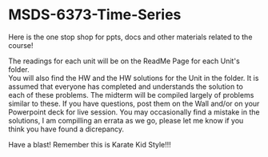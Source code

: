 # MSDS-6373-Time-Series
Here is the one stop shop for ppts, docs and other materials related to the course!

The readings for each unit will be on the ReadMe Page for each Unit's folder.  
You will also find the HW and the HW solutions for the Unit in the folder.  It is assumed that everyone has completed and understands the solution to each of these problems.  The midterm will be compiled largely of problems similar to these.  If you have questions, post them on the Wall and/or on your Powerpoint deck for live session.  You may occasionally find a mistake in the solutions, I am compilling an errata as we go, please let me know if you think you have found a dicrepancy.  

Have a blast! Remember this is Karate Kid Style!!!



